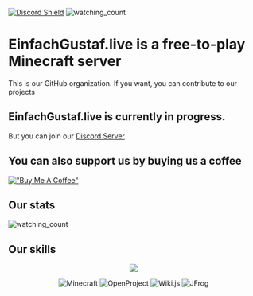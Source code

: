 [![Discord Shield](https://discordapp.com/api/guilds/1065307087724363796/widget.png?style=shield)](https://discord.gg/jMzKy3enQV) <img src="https://komarev.com/ghpvc/?username=einfachgustaf&color=brightgreen" alt="watching_count" />

# EinfachGustaf.live is a free-to-play Minecraft server
This is our GitHub organization.
If you want, you can contribute to our projects

## EinfachGustaf.live is currently in progress.
But you can join our [Discord Server](https://discord.gg/jMzKy3enQV)

## You can also support us by buying us a coffee
[!["Buy Me A Coffee"](https://www.buymeacoffee.com/assets/img/custom_images/orange_img.png)](https://www.buymeacoffee.com/einfachgustaf.live)

## Our stats
<img src="https://widgetbite.com/stats/EinfachGustaf" alt="watching_count" />

## Our skills
<p align="center">
  <a href="https://skillicons.dev">
    <img src="https://skillicons.dev/icons?i=github,git,kubernetes,docker,debian,windows,java,kotlin,gradle,maven,idea,vscode,spring,jenkins,nuxtjs,vue,md,mongodb,redis,terraform,discord,cloudflare" />
  </a>
</p>


<p align="center">
  <img alt="Minecraft" src="https://img.shields.io/badge/Minecraft-3C8527.svg?style=for-the-badge&logo=Minecraft&logoColor=white"/>
  <img alt="OpenProject" src="https://img.shields.io/badge/OpenProject-0770B8.svg?style=for-the-badge&logo=OpenProject&logoColor=white"/>
  <img alt="Wiki.js" src="https://img.shields.io/badge/Wiki.js-1976D2.svg?style=for-the-badge&logo=wikidotjs&logoColor=white"/>
  <img alt="JFrog" src="https://img.shields.io/badge/JFrog-40BE46.svg?style=for-the-badge&logo=JFrog&logoColor=white"/>
</p>
